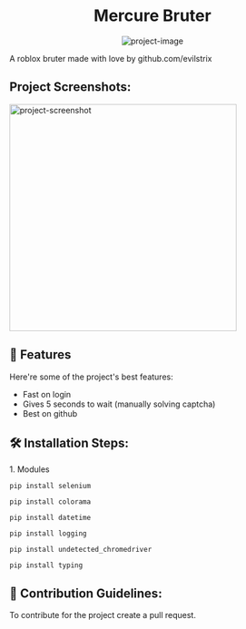 <h1 align="center" id="title">Mercure Bruter</h1>

<p align="center"><img src="https://github.com/imvast/imvast/blob/main/footer.png?raw=true" alt="project-image"></p>

<p id="description">A roblox bruter made with love by github.com/evilstrix</p>

<h2>Project Screenshots:</h2>

<img src="https://media.discordapp.net/attachments/1314954777116938250/1315345366828322917/image.png?ex=675d0115&amp;is=675baf95&amp;hm=1b9c09831cb9d7ea0717e6ba80adafec41d2deaefdfcf6f355244cf00acba5fa&amp;=&amp;format=webp&amp;quality=lossless&amp;width=990&amp;height=619" alt="project-screenshot" width="400" height="400/">

  
  
<h2>🧐 Features</h2>

Here're some of the project's best features:

*   Fast on login
*   Gives 5 seconds to wait (manually solving captcha)
*   Best on github

<h2>🛠️ Installation Steps:</h2>

<p>1. Modules</p>

```
pip install selenium
```

```
pip install colorama
```

```
pip install datetime
```

```
pip install logging
```

```
pip install undetected_chromedriver
```

```
pip install typing
```

<h2>🍰 Contribution Guidelines:</h2>

To contribute for the project create a pull request.
